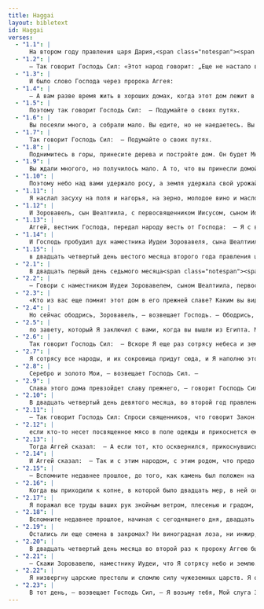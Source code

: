 ```yaml
---
title: Haggai
layout: bibletext
id: Haggai
verses:
  - "1.1": |
      На втором году правления царя Дария,<span class="notespan"><span class="marginnote note" label="note-1"> Дарий I Великий (Гистасп) правил Персидской империей с 522 по 486 гг. до н. э.</span></span> в первый день шестого месяца,<span class="notespan"><span class="marginnote note" label="note-2"> 29 августа 520 г. до н. э.</span></span> Зоровавелю, сыну Шеалтиила, наместнику Иудеи, и Иисусу, сыну Иоседека, первосвященнику, было слово Господа через пророка Аггея:
  - "1.2": |
      — Так говорит Господь Сил: «Этот народ говорит: „Еще не настало время строить дом Господа“».
  - "1.3": |
      И было слово Господа через пророка Аггея:
  - "1.4": |
      — А вам разве время жить в хороших домах, когда этот дом лежит в развалинах?
  - "1.5": |
      Поэтому так говорит Господь Сил:  — Подумайте о своих путях.
  - "1.6": |
      Вы посеяли много, а собрали мало. Вы едите, но не наедаетесь. Вы пьете, но не напиваетесь. Вы одеваетесь, но не в силах согреться. Вы трудитесь лишь для того, чтобы положить заработанное в дырявый кошелек.
  - "1.7": |
      Так говорит Господь Сил:  — Подумайте о своих путях.
  - "1.8": |
      Поднимитесь в горы, принесите дерева и постройте дом. Он будет Мне угоден, и Я прославлюсь, — говорит Господь. —
  - "1.9": |
      Вы ждали многого, но получилось мало. А то, что вы принесли домой, Я развеял. За что? — возвещает Господь Сил. — За Мой дом, который лежит в развалинах, в то время как каждый из вас заботится лишь о своем доме.
  - "1.10": |
      Поэтому небо над вами удержало росу, а земля удержала свой урожай.
  - "1.11": |
      Я наслал засуху на поля и нагорья, на зерно, молодое вино и масло, на произведения земли, на людей, на скот и на труд ваших рук.
  - "1.12": |
      И Зоровавель, сын Шеалтиила, с первосвященником Иисусом, сыном Иоседека, и со всем остальным народом послушались голоса Господа, их Бога, и слов пророка Аггея, потому что его послал Господь, их Бог. И народ устрашился Господа.
  - "1.13": |
      Аггей, вестник Господа, передал народу весть от Господа:  — Я с вами, — возвещает Господь.
  - "1.14": |
      И Господь пробудил дух наместника Иудеи Зоровавеля, сына Шеалтиила, дух первосвященника Иисуса, сына Иоседека, и дух всего остального народа. Они пришли и начали трудиться в храме Господа Сил, их Бога,
  - "1.15": |
      в двадцать четвертый день шестого месяца второго года правления царя Дария.<span class="notespan"><span class="marginnote note" label="note-3"> 21 сентября 520 г. до н. э.        </span></span>  
  - "2.1": |
      В двадцать первый день седьмого месяца<span class="notespan"><span class="marginnote note" label="note-4"> 17 октября 520 г. до н. э.</span></span> было слово Господа через пророка Аггея:
  - "2.2": |
      — Говори с наместником Иудеи Зоровавелем, сыном Шеалтиила, первосвященником Иисусом, сыном Иоседека, и остальным народом. Спроси их:
  - "2.3": |
      «Кто из вас еще помнит этот дом в его прежней славе? Каким вы видите его сейчас? Разве он не кажется вам ничтожным?»
  - "2.4": |
      Но сейчас ободрись, Зоровавель, — возвещает Господь. — Ободрись, Иисус, сын Иоседека, первосвященник. Ободритесь, и весь народ страны, — возвещает Господь, — и трудитесь, потому что Я с вами, — возвещает Господь Сил, —
  - "2.5": |
      по завету, который Я заключил с вами, когда вы вышли из Египта. Мой Дух пребывает с вами; не бойтесь!
  - "2.6": |
      Так говорит Господь Сил:  — Вскоре Я еще раз сотрясу небеса и землю, море и сушу.
  - "2.7": |
      Я сотрясу все народы, и их сокровища придут сюда, и Я наполню этот дом славой,<span class="notespan"><span class="marginnote note" label="note-5"> Я наполню этот дом славой — Это обещание исполнилось в Иисусе Христе. Например, в Новом Завете (<span class="link">Лк 2:27</span>−32) рассказывается о том, как младенца Иисуса впервые принесли в храм Позже, перед самой смертью, Иисус заявил в храме, что Он — Живая Вода, которая может дать истинную жизнь всем тем, кто поверит в Него (<span class="link">Ин 7:37</span>−39). Это заявление о пути спасения, которое Бог предлагает всем, является еще одним исполнением данного Им обещания.</span></span> — говорит Господь Сил. —
  - "2.8": |
      Серебро и золото Мои, — возвещает Господь Сил. —
  - "2.9": |
      Слава этого дома превзойдет славу прежнего, — говорит Господь Сил, — и здесь Я дарую благоденствие, — возвещает Господь Сил.
  - "2.10": |
      В двадцать четвертый день девятого месяца, во второй год правления царя Дария,<span class="notespan"><span class="marginnote note" label="note-6"> 18 декабря 520 г. до н. э.</span></span> было слово Господа к пророку Аггею:
  - "2.11": |
      — Так говорит Господь Сил: Спроси священников, что говорит Закон:
  - "2.12": |
      если кто-то несет посвященное мясо в поле одежды и прикоснется ею к хлебу, похлебке, вину, маслу или другой еде, освятится ли эта еда?  Священники ответили:  — Нет.
  - "2.13": |
      Тогда Аггей сказал:  — А если тот, кто осквернился, прикоснувшись к покойнику, коснется одной из этих вещей, тогда эта вещь осквернится?  — Да, — ответили священники, — тогда осквернится.
  - "2.14": |
      И Аггей сказал:  — Так и с этим народом, с этим родом, что предо Мной, — возвещает Господь. — Все, что они делают, и все, что они приносят там, нечисто.
  - "2.15": |
      — Вспомните недавнее прошлое, до того, как камень был положен на камень в храме Господа.
  - "2.16": |
      Когда вы приходили к копне, в которой было двадцать мер, в ней оказывалось лишь десять. Когда вы приходили к давильне, чтобы начерпать пятьдесят мер, в ней оказывалось всего двадцать.
  - "2.17": |
      Я поражал все труды ваших рук знойным ветром, плесенью и градом, но вы не обращались ко Мне, — возвещает Господь. —
  - "2.18": |
      Вспомните недавнее прошлое, начиная с сегодняшнего дня, двадцать четвертого дня девятого месяца, когда были заложены основания храма.
  - "2.19": |
      Остались ли еще семена в закромах? Ни виноградная лоза, ни инжир, ни гранат, ни олива до сих пор не принесли плода. Но с этого дня Я благословлю вас.
  - "2.20": |
      В двадцать четвертый день месяца во второй раз к пророку Аггею было слово Господа:
  - "2.21": |
      — Скажи Зоровавелю, наместнику Иудеи, что Я сотрясу небо и землю.
  - "2.22": |
      Я низвергну царские престолы и сломлю силу чужеземных царств. Я опрокину колесницы и колесничих; падут кони и их наездники погибнут от мечей друг друга.
  - "2.23": |
      В тот день, — возвещает Господь Сил, — Я возьму тебя, Мой слуга Зоровавель, сын Шеалтиила, — возвещает Господь, — и уподоблю перстню с печатью,<span class="notespan"><span class="marginnote note" label="note-7"> Печать была знаком власти, а также удостоверяла личность ее владельца и его право на собственность. Здесь Бог в лице Зоровавеля обращает в благословение то проклятие, которое Он произнес над его дедом, царем Иехонией (см. <span class="link">Иер 22:24</span>). Зоровавель таким образом становится прообразом Христа и залогом Его пришествия.        </span></span> потому что Я избрал тебя, — возвещает Господь Сил.  
---
```

